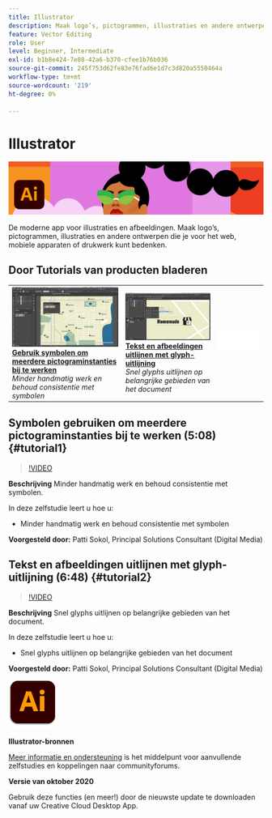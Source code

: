 ```yaml
---
title: Illustrator
description: Maak logo’s, pictogrammen, illustraties en andere ontwerpen die je voor het web, mobiele apparaten of drukwerk kunt bedenken
feature: Vector Editing
role: User
level: Beginner, Intermediate
exl-id: b1b8e424-7e08-42a6-b370-cfee1b76b036
source-git-commit: 245f753d62fe83e76fad6e1d7c3d820a5550464a
workflow-type: tm+mt
source-wordcount: '219'
ht-degree: 0%

---
```


# Illustrator

![Hoofdafbeelding van zelfstudie](../assets/Illustrator.jpg)

De moderne app voor illustraties en afbeeldingen. Maak logo’s, pictogrammen, illustraties en andere ontwerpen die je voor het web, mobiele apparaten of drukwerk kunt bedenken.

## Door Tutorials van producten bladeren

<table style="table-layout:fixed">
<tr>
 <td>
   <a href="illustrator.md#tutorial1">
      <img alt="Gebruik symbolen om meerdere pictograminstanties bij te werken" src="../assets/Illustrator_symbols_sokol_thumbnail.jpg" />
   </a>
    <div>
   <a href="illustrator.md#tutorial1"><strong>Gebruik symbolen om meerdere pictograminstanties bij te werken</strong></a>
    </div>
    <em>Minder handmatig werk en behoud consistentie met symbolen</em>
    <br>
  </td>
  <td>
    <a href="illustrator.md#tutorial2">
        <img alt="Tekst en afbeeldingen uitlijnen met glyph-uitlijning" src="../assets/illustrator_glyphAlign_sokol_thumbnail.jpg" />
    </a>
    <div>
    <a href="illustrator.md#tutorial2"><strong>Tekst en afbeeldingen uitlijnen met glyph-uitlijning</strong></a>
    </div>
    <em>Snel glyphs uitlijnen op belangrijke gebieden van het document</em>
    <br>
  </td>
  <td>
    <img alt="Spacer" src="../assets/Whitespacer.png" />
    <div>
    <br>
  </td>
</tr>
</table>

## Symbolen gebruiken om meerdere pictograminstanties bij te werken (5:08) {#tutorial1}

>[!VIDEO](https://video.tv.adobe.com/v/326816?hidetitle=true)

**Beschrijving**
Minder handmatig werk en behoud consistentie met symbolen.

In deze zelfstudie leert u hoe u:
* Minder handmatig werk en behoud consistentie met symbolen

**Voorgesteld door:**
Patti Sokol, Principal Solutions Consultant (Digital Media)

## Tekst en afbeeldingen uitlijnen met glyph-uitlijning (6:48) {#tutorial2}

>[!VIDEO](https://video.tv.adobe.com/v/326817?hidetitle=true)

**Beschrijving**
Snel glyphs uitlijnen op belangrijke gebieden van het document.

In deze zelfstudie leert u hoe u:
* Snel glyphs uitlijnen op belangrijke gebieden van het document

**Voorgesteld door:**
Patti Sokol, Principal Solutions Consultant (Digital Media)

![Illustrator-logo](../assets/ai_appicon_96.png)

**Illustrator-bronnen**

[Meer informatie en ondersteuning](https://helpx.adobe.com/support/illustrator.html) is het middelpunt voor aanvullende zelfstudies en koppelingen naar communityforums.

**Versie van oktober 2020**

Gebruik deze functies (en meer!) door de nieuwste update te downloaden vanaf uw Creative Cloud Desktop App.
